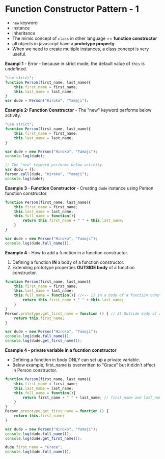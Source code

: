 # Function Constructor Pattern - 1
 
- `new` keyword
- instance
- inheritance
- The mimic concept of `class` in other language ==  **function constructor** 
- all objects in javascript have a **prototype property**.
- When we need to create multiple instances, a class concept is very useful.




**Exampl 1** - Error - because in strict mode, the default value of `this` is undefined.
```js
"use strict";
function Person(first_name, last_name){
    this.first_name = first_name;
    this.last_name = last_name;
}
var dude = Person("Hiroko", "Yamaji");

```


**Example 2: Function Constructor** - The "new" keyword performs below activity.
```js
"use strict";
function Person(first_name, last_name){
    this.first_name = first_name;
    this.last_name = last_name;
}

var dude = new Person("Hiroko", "Yamaji");
console.log(dude);

// The "new" keyword performs below activity.
var dudu = {};
Person.call(dude, "Hiroko", "Yamaji");
console.log(dude);
```

**Example 3 - Function Constructor** - Creating `dude` instance using Person function constructor.
```js
function Person(first_name, last_name){
    this.first_name = first_name; 
    this.last_name = last_name;
    this.full_name = function(){
        return this.first_name + " " + this.last_name;
    }
}

var dude = new Person("Hiroko", "Yamaji");
console.log(dude.full_name());
```

**Example 4**  - How to add a function in a function constructor.
1) Defining a function **IN** a body of a function constructor.
2) Extending prototype properties **OUTSIDE body** of a function constructor.

```js
function Person(first_name, last_name){
    this.first_name = first_name;
    this.last_name = last_name;
    this.full_name = function(){ //<-- 1) In a body of a function constructor.
        return this.first_name + " " + this.last_name;
    }
}
Person.prototype.get_first_name = function () { // 2) Outside body of a function constructor.
    return this.first_name;
}

var dude = new Person("Hiroko", "Yamaji");
console.log(dude.full_name());
console.log(dude.get_first_name());
```

**Example 4 - private variable in a fucntion constructor** 
- Defining a function in body ONLY can set up a private variable.
- Below example, first_name is overwritten to "Grace" but it didn't affect in Person constructor.

```js
function Person(first_name, last_name){
    this.first_name = first_name;
    this.last_name = last_name;
    this.full_name = function(){
        return first_name + " " + last_name; // first_name and last_name in closure are PRIVATE, NOT PUBLIC - CAN'T OVERWRITTEN!!!
    }
}
Person.prototype.get_first_name = function () {
    return this.first_name;
}

var dude = new Person("Hiroko", "Yamaji");
console.log(dude.full_name());
console.log(dude.get_first_name());

dude.first_name = "Grace";
console.log(dude.full_name());

```





